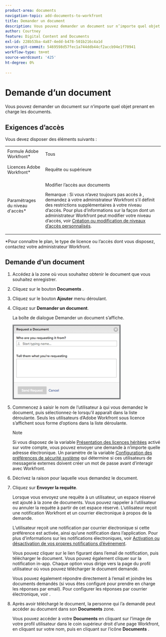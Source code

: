 ```yaml
---
product-area: documents
navigation-topic: add-documents-to-workfront
title: Demander un document
description: Vous pouvez demander un document sur n’importe quel objet prenant en charge les documents.
author: Courtney
feature: Digital Content and Documents
exl-id: 228b53ba-4a87-4edd-b478-501b216c4a1d
source-git-commit: 5469598d57fec1a744ddb44cf2accb94e1f70941
workflow-type: tm+mt
source-wordcount: '425'
ht-degree: 0%

---
```


# Demande d’un document

Vous pouvez demander un document sur n’importe quel objet prenant en charge les documents.

## Exigences d’accès

Vous devez disposer des éléments suivants :

<table style="table-layout:auto"> 
 <col> 
 <col> 
 <tbody> 
  <tr> 
   <td role="rowheader">Formule Adobe Workfront*</td> 
   <td> <p> Tous</p> </td> 
  </tr> 
  <tr> 
   <td role="rowheader">Licences Adobe Workfront*</td> 
   <td> <p>Requête ou supérieure</p> </td> 
  </tr> 
  <tr> 
   <td role="rowheader">Paramétrages du niveau d'accès*</td> 
   <td> <p>Modifier l’accès aux documents</p> <p>Remarque : Si vous n’avez toujours pas accès à , demandez à votre administrateur Workfront s’il définit des restrictions supplémentaires à votre niveau d’accès. Pour plus d’informations sur la façon dont un administrateur Workfront peut modifier votre niveau d’accès, voir <a href="../../administration-and-setup/add-users/configure-and-grant-access/create-modify-access-levels.md" class="MCXref xref">Création ou modification de niveaux d’accès personnalisés</a>.</p> </td> 
  </tr> 
 </tbody> 
</table>

&#42;Pour connaître le plan, le type de licence ou l’accès dont vous disposez, contactez votre administrateur Workfront.

## Demande d’un document

1. Accédez à la zone où vous souhaitez obtenir le document que vous souhaitez enregistrer.
1. Cliquez sur le bouton **Documents** . 
1. Cliquez sur le bouton **Ajouter** menu déroulant.

1. Cliquez sur **Demander un document**.

   La boîte de dialogue Demander un document s’affiche.

   ![document_request.png](assets/document-request-350x242.png)

1. Commencez à saisir le nom de l’utilisateur à qui vous demandez le document, puis sélectionnez-le lorsqu’il apparaît dans la liste déroulante. Seuls les utilisateurs d’Adobe Workfront sous licence s’affichent sous forme d’options dans la liste déroulante.

   >[!NOTE]
   >
   >Si vous disposez de la variable [Présentation des licences héritées](../../administration-and-setup/add-users/access-levels-and-object-permissions/wf-licenses.md) activé sur votre compte, vous pouvez envoyer une demande à n’importe quelle adresse électronique. Un paramètre de la variable [Configuration des préférences de sécurité système](../../administration-and-setup/manage-workfront/security/configure-security-preferences.md) qui détermine si ces utilisateurs de messagerie externes doivent créer un mot de passe avant d’interagir avec Workfront. 

1. Décrivez la raison pour laquelle vous demandez le document.
1. Cliquez sur **Envoyer la requête**.

   Lorsque vous envoyez une requête à un utilisateur, un espace réservé est ajouté à la zone de documents. Vous pouvez rappeler à l’utilisateur ou annuler la requête à partir de cet espace réservé. L’utilisateur reçoit une notification Workfront et un courrier électronique à propos de la demande.

   L’utilisateur reçoit une notification par courrier électronique si cette préférence est activée, ainsi qu’une notification dans l’application. Pour plus d’informations sur les notifications électroniques, voir [Activation ou désactivation de vos propres notifications d’événement](../../workfront-basics/using-notifications/activate-or-deactivate-your-own-event-notifications.md).

   Vous pouvez cliquer sur le lien figurant dans l’email de notification, puis télécharger le document. Vous pouvez également cliquer sur la notification in-app. Chaque option vous dirige vers la page du profil utilisateur où vous pouvez télécharger le document demandé.

   Vous pouvez également répondre directement à l’email et joindre les documents demandés (si vous êtes configuré pour prendre en charge les réponses par email). Pour configurer les réponses par courrier électronique, voir .

1. Après avoir téléchargé le document, la personne qui l’a demandé peut accéder au document dans son **Documents** zone.

   Vous pouvez accéder à votre **Documents** en cliquant sur l’image de votre profil utilisateur dans le coin supérieur droit d’une page Workfront, en cliquant sur votre nom, puis en cliquant sur l’icône **Documents** .
